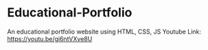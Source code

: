 # Educational-Portfolio
An educational portfolio website using HTML, CSS, JS
Youtube Link: https://youtu.be/gi6ntVXve8U

